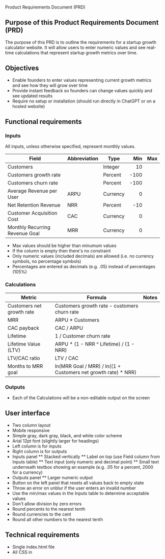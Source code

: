Product Requirements Document (PRD)

## Purpose of this Product Requirements Document (PRD)

The purpose of this PRD is to outline the requirements for a startup growth calculator website. It will allow users to enter numeric values and see real-time calculations that represent startup growth metrics over time.

## Objectives
* Enable founders to enter values representing current growth metrics and see how they will grow over time
* Provide instant feedback so founders can change values quickly and see updated results
* Require no setup or installation (should run directly in ChatGPT or on a hosted website)

## Functional requirements

### Inputs

All inputs, unless otherwise specified, represent monthly values.

| Field                               | Abbreviation    |Type        | Min        | Max        |
| ----------------------------------- | --------------- | ---------- | ---------: | ---------: |
| Customers                           |                 | Integer    | 10         |            |
| Customers growth rate               |                 | Percent    | -100       |            |
| Customers churn rate                |                 | Percent    | -100       |            |
| Average Revenue per User            | ARPU            | Currency   | 0          |            |
| Net Retention Revenue               | NRR             | Percent    | -10        |            |
| Customer Acquisition Cost           | CAC             | Currency   | 0          |            |
| Monthly Recurring Revenue Goal      | MRR             | Currency   | 0          |            |

* Max values should be higher than minumum values
* If the column is empty then there's no constraint
* Only numeric values (included decimals) are allowed (i.e. no currency symbols, no percentage symbols)
* Percentages are entered as decimals (e.g. .05) instead of percentages (105%)


### Calculations

| Metric                              | Formula                                                                | Notes
| ----------------------------------- | ---------------------------------------------------------------------- | ----------------------------------- |
| Customers net growth rate           | Customers growth rate - customers churn rate                           |                                     |
| MRR                                 | ARPU * Customers                                                       |                                     |
| CAC payback                         | CAC / ARPU                                                             |                                     |
| Lifetime                            | 1 / Customer churn rate                                                |                                     |
| Lifetime Value (LTV)                | ARPU * (1 - NRR ^ Lifetime) / (1 - NRR)                                |                                     |
| LTV/CAC ratio                       | LTV / CAC                                                              |                                     |
| Months to MRR goal                  | ln(MRR Goal / MRR) / ln((1 + Customers net growth rate) * NRR)         |                                     |


### Outputs

* Each of the Calculations will be a non-editable output on the screen

## User interface

* Two column layout
* Mobile responsive
* Simple gray, dark gray, black, and white color scheme
* Arial 12pt font (slightly larger for headings)
* Left column is for inputs
* Right column is for outputs
* Inputs panel
** Stacked vertically
** Label on top (use Field column from Inputs table)
** Text input (only numeric and decimal point)
** Small text underneath textbox showing an example (e.g. .05 for a percent, 2000 for a currency)
* Outputs panel
** Larger numeric output
* Button on the left panel that resets all values back to empty state
* Throw an error on unblur if the user enters an invalid number
* Use the min/max values in the Inputs table to determine acceptable values
* Don't allow division by zero errors
* Round percents to the nearest tenth
* Round currencies to the cent
* Round all other numbers to the nearest tenth

## Technical requirements
* Single index.html file
* All CSS in <style> tag
* All JS in <script> tag
* No external dependencies
* Responsive layout

## Examples

This is an example of expected output given specific input entered by the user:

Customers: 100
Customers growth rate: .06
Customers churn rate: .02
Average Revenue per User: 25
Net Retention Revenue: 105
Customer Acquisition Cost: 135
Monthly Recurring Revenue Goal: 10000

Expected output:

Customers net growth rate: 4.0%
MRR: $2,500.00
CAC payback: 5.4
Lifetime: 50.0
Lifetime Value (LTV): $5,233.70
LTV/CAC ratio: 38.8
Months to MRR goal: 15.8


